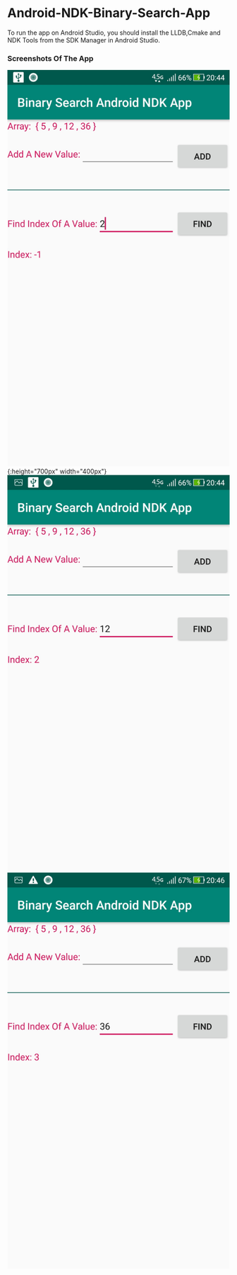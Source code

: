 # Android-NDK-Binary-Search-App
To run the app on Android Studio, you should install the LLDB,Cmake and NDK Tools from the SDK Manager in Android Studio.
### Screenshots Of The App
![alt text](https://github.com/burhanelgun/Android-NDK-Binary-Search-App/blob/master/Screenshot_20190211-204447.jpg){:height="700px" width="400px"}
![alt text](https://github.com/burhanelgun/Android-NDK-Binary-Search-App/blob/master/Screenshot_20190211-204457.jpg)
![alt text](https://github.com/burhanelgun/Android-NDK-Binary-Search-App/blob/master/Screenshot_20190211-204617.jpg)

